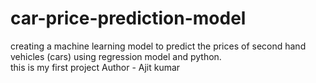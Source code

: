 # car-price-prediction-model
creating a machine learning model to predict the prices of second hand vehicles (cars) using regression model and python.
<br>
this is my first project
Author - Ajit kumar